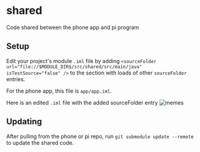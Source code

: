 # shared
Code shared between the phone app and pi program

## Setup
Edit your project's module `.iml` file by adding `<sourceFolder url="file://$MODULE_DIR$/src/shared/src/main/java" isTestSource="false" />` to the section with loads of other `sourceFolder`
 entries.
 
For the phone app, this file is `app/app.iml`.

Here is an edited `.iml` file with the added sourceFolder entry
![memes](https://prnt.sc/ie4sxu)

## Updating
After pulling from the phone or pi repo, run `git submodule update --remote` to update the shared code.
